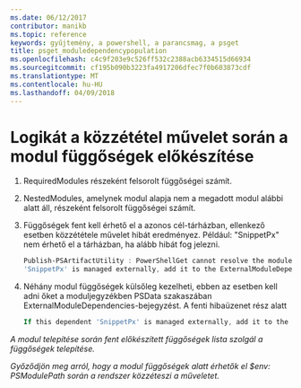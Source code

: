 ```yaml
---
ms.date: 06/12/2017
contributor: manikb
ms.topic: reference
keywords: gyűjtemény, a powershell, a parancsmag, a psget
title: psget_moduledependencypopulation
ms.openlocfilehash: c4c9f203e9c526ff532c2388acb6334515d66934
ms.sourcegitcommit: cf195b090b3223fa4917206dfec7f0b603873cdf
ms.translationtype: MT
ms.contentlocale: hu-HU
ms.lasthandoff: 04/09/2018
---
```

# <a name="logic-for-preparing-the-module-dependencies-during-publish-operation"></a>Logikát a közzététel művelet során a modul függőségek előkészítése
1.  RequiredModules részeként felsorolt függőségei számít.
2.  NestedModules, amelynek modul alapja nem a megadott modul alábbi alatt áll, részeként felsorolt függőségei számít.

3.  Függőségek fent kell érhető el a azonos cél-tárházban, ellenkező esetben közzététele művelet hibát eredményez.
    Például: "SnippetPx" nem érhető el a tárházban, ha alább hibát fog jelezni.
    ```powershell
    Publish-PSArtifactUtility : PowerShellGet cannot resolve the module dependency 'SnippetPx' of the module 'TypePx' on the repository 'LocalRepo'. Verify that the dependent module 'SnippetPx' is available in the repository 'LocalRepo'. If this dependent
    'SnippetPx' is managed externally, add it to the ExternalModuleDependencies entry in the PSData section of the module manifest.
    ```
4.  Néhány modul függőségek külsőleg kezelheti, ebben az esetben kell adni őket a moduljegyzékben PSData szakaszában ExternalModuleDependencies-bejegyzést.
    A fenti hibaüzenet rész alatt
    ```powershell
    If this dependent 'SnippetPx' is managed externally, add it to the ExternalModuleDependencies entry in the PSData section of the module manifest.
    ```

*A modul telepítése során fent előkészített függőségek lista szolgál a függőségek telepítése.*

*Győződjön meg arról, hogy a modul függőségek alatt érhetők el $env: PSModulePath során a rendszer közzéteszi a műveletet.*